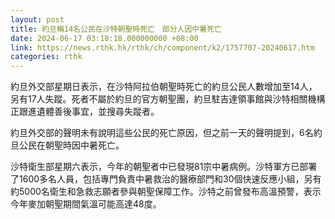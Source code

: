 ```yaml
---
layout: post
title: 約旦稱14名公民在沙特朝聖時死亡　部分人因中暑死亡
date: 2024-06-17 03:18:18.000000000 +08:00
link: https://news.rthk.hk/rthk/ch/component/k2/1757707-20240617.htm
categories: rthk
---
```


約旦外交部星期日表示，在沙特阿拉伯朝聖時死亡的約旦公民人數增加至14人，另有17人失蹤。死者不屬於約旦的官方朝聖團，約旦駐吉達領事館與沙特相關機構正跟進遺體善後事宜，並搜尋失蹤者。

約旦外交部的聲明未有說明這些公民的死亡原因，但之前一天的聲明提到，6名約旦公民在朝聖時因中暑死亡。

沙特衛生部星期六表示，今年的朝聖者中已發現81宗中暑病例。沙特軍方已部署了1600多名人員，包括專門負責中暑救治的醫療部門和30個快速反應小組，另有約5000名衛生和急救志願者參與朝聖保障工作。沙特之前曾發布高溫預警，表示今年麥加朝聖期間氣溫可能高達48度。
